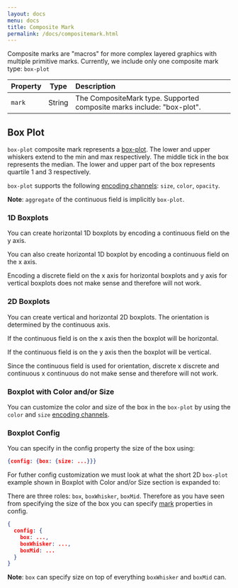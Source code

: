 ```yaml
---
layout: docs
menu: docs
title: Composite Mark
permalink: /docs/compositemark.html
---
```


Composite marks are "macros" for more complex layered graphics with multiple primitive marks. Currently, we include only one composite mark type: `box-plot`

| Property      | Type          | Description    |
| :------------ |:-------------:| :------------- |
| `mark`      | String        | The CompositeMark type. Supported composite marks include: "box-plot". |

## Box Plot

`box-plot` composite mark represents a [box-plot](https://en.wikipedia.org/wiki/Box_plot). The lower and upper whiskers extend to the min and max respectively. The middle tick in the box represents the median. The lower and upper part of the box represents quartile 1 and 3 respectively.

`box-plot` supports the following [encoding channels](encoding.html#channels): `size`, `color`, `opacity`.

**Note**: `aggregate` of the continuous field is implicitly `box-plot`.

### 1D Boxplots

You can create horizontal 1D boxplots by encoding a continuous field on the y axis.

<div class="vl-example" data-name="box_plot_minmax_1D_vertical_short"></div>

You can also create horizontal 1D boxplot by encoding a continuous field on the x axis.

<div class="vl-example" data-name="box_plot_minmax_1D_horizontal_short"></div>

Encoding a discrete field on the x axis for horizontal boxplots and y axis for vertical boxplots does not make sense and therefore will not work.

### 2D Boxplots

You can create vertical and horizontal 2D boxplots. The orientation is determined by the continuous axis.

If the continuous field is on the x axis then the boxplot will be horizontal.

<div class="vl-example" data-name="box_plot_minmax_2D_horizontal_short"></div

If the continuous field is on the y axis then the boxplot will be vertical.

<div class="vl-example" data-name="box_plot_minmax_2D_vertical_short"></div>

Since the continuous field is used for orientation, discrete x discrete and continuous x continuous do not make sense and therefore will not work.

### Boxplot with Color and/or Size

You can customize the color and size of the box in the `box-plot` by using the `color` and `size` [encoding channels](encoding.html#channels).

<div class="vl-example" data-name="box_plot_minmax_2D_vertical_short"></div>

### Boxplot Config

You can specify in the config property the size of the box using:

```json
{config: {box: {size: ...}}}
```

For futher config customization we must look at what the short 2D `box-plot` example shown in Boxplot with Color and/or Size section is expanded to:

<div class="vl-example" data-name="box_plot_minmax_2D_vertical_full"></div>

There are three roles: `box`, `boxWhisker`, `boxMid`. Therefore as you have seen from specifying the size of the box you can specify [mark](mark.html) properties in config.

```json
{
  config: {
    box: ...,
    boxWhisker: ...,
    boxMid: ...
  }
}
```

**Note**: `box` can specify size on top of everything `boxWhisker` and `boxMid` can.
